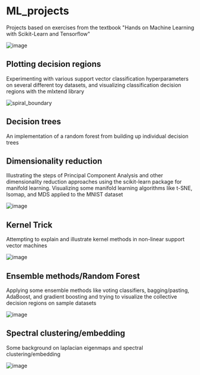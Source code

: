 # ML_projects

Projects based on exercises from the textbook "Hands on Machine Learning with Scikit-Learn and Tensorflow" 

![image](https://user-images.githubusercontent.com/16658498/52454343-0b90fb00-2b11-11e9-9665-23bb8c959487.png)


## Plotting decision regions

Experimenting with various support vector classification hyperparameters on several different toy datasets, and visualizing classification decision regions with the mlxtend library

![spiral_boundary](https://user-images.githubusercontent.com/16658498/52453889-f7e49500-2b0e-11e9-8b61-32b27dcb7f3d.png)


## Decision trees

An implementation of a random forest from building up individual decision trees


## Dimensionality reduction

Illustrating the steps of Principal Component Analysis and other dimensionality reduction approaches using the scikit-learn package for manifold learning. Visualizing some manifold learning algorithms like t-SNE, Isomap, and MDS applied to the MNIST dataset

![image](https://user-images.githubusercontent.com/16658498/52454035-9cff6d80-2b0f-11e9-9fee-1085b1deb976.png)


## Kernel Trick

Attempting to explain and illustrate kernel methods in non-linear support vector machines

![image](https://user-images.githubusercontent.com/16658498/52454385-35e2b880-2b11-11e9-97a6-15d245cc6b57.png)


## Ensemble methods/Random Forest

Applying some ensemble methods like voting classifiers, bagging/pasting, AdaBoost, and gradient boosting and trying to visualize the collective decision regions on sample datasets

![image](https://user-images.githubusercontent.com/16658498/52454128-113a1100-2b10-11e9-9f3e-f010544bf1c1.png)


## Spectral clustering/embedding

Some background on laplacian eigenmaps and spectral clustering/embedding


![image](https://user-images.githubusercontent.com/16658498/52454520-a7bb0200-2b11-11e9-83ed-b7de5ab4310e.png)
